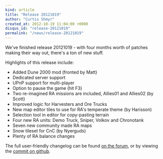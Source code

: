 ```yaml
---
kind: article
title: "Release 20121019"
author: "Curtis Shmyr"
created_at: 2012-10-19 11:04:00 +0000
disqus_id: "release-20121019"
permalink: "/news/release-20121019"
---
```


We've finished release 20121019 - with four months worth of patches making their way out, there's a ton of new stuff.

Highlights of this release include:

* Added Dune 2000 mod (fronted by Matt)
* Dedicated server support
* UPnP support for multi-player
* Option to pause the game (hit F3)
* Two re-imagined RA missions are included, Allies01 and Allies02 (by Scott)
* Improved logic for Harvesters and Ore Trucks
* New map editor tiles to use for RA's temperate theme (by Harisson)
* Selection tool in editor for copy-pasting terrain
* Four new RA units: Demo Truck, Sniper, Volkov and Chronotank
* Seven new community made RA maps
* Snow tileset for CnC (by Nyerguds)
* Plenty of RA balance changes

The full user-friendly changelog can be found [on the forum](http://www.sleipnirstuff.com/forum/viewtopic.php?f=81&p=283567#283567), or by viewing the [commit on github](https://raw.github.com/cjshmyr/OpenRA/e4beb8236e07d2940c131e5eb3787b9bf9d50278/CHANGELOG).